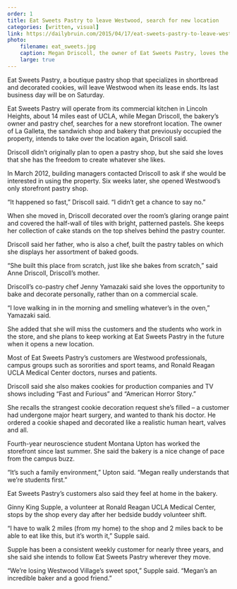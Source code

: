 ```yaml
---
order: 1
title: Eat Sweets Pastry to leave Westwood, search for new location
categories: [written, visual]
link: https://dailybruin.com/2015/04/17/eat-sweets-pastry-to-leave-westwood-search-for-new-location/
photo:
    filename: eat_sweets.jpg
    caption: Megan Driscoll, the owner of Eat Sweets Pastry, loves the freedom that comes with being a pastry chef of her own store located on Gayley Ave. She decorates the pastries and personalizes them, baking numerous cupcakes, cookies and macarons. (Angie Wang / Daily Bruin senior staff)
    large: true
---
```


Eat Sweets Pastry, a boutique pastry shop that specializes in shortbread and decorated cookies, will leave Westwood when its lease ends. Its last business day will be on Saturday.

Eat Sweets Pastry will operate from its commercial kitchen in Lincoln Heights, about 14 miles east of UCLA, while Megan Driscoll, the bakery’s owner and pastry chef, searches for a new storefront location. The owner of La Galleta, the sandwich shop and bakery that previously occupied the property, intends to take over the location again, Driscoll said.

Driscoll didn’t originally plan to open a pastry shop, but she said she loves that she has the freedom to create whatever she likes.

In March 2012, building managers contacted Driscoll to ask if she would be interested in using the property. Six weeks later, she opened Westwood’s only storefront pastry shop.

“It happened so fast,” Driscoll said. “I didn’t get a chance to say no.”

When she moved in, Driscoll decorated over the room’s glaring orange paint and covered the half-wall of tiles with bright, patterned pastels. She keeps her collection of cake stands on the top shelves behind the pastry counter.

Driscoll said her father, who is also a chef, built the pastry tables on which she displays her assortment of baked goods.

“She built this place from scratch, just like she bakes from scratch,” said Anne Driscoll, Driscoll’s mother.

Driscoll’s co-pastry chef Jenny Yamazaki said she loves the opportunity to bake and decorate personally, rather than on a commercial scale.

“I love walking in in the morning and smelling whatever’s in the oven,” Yamazaki said.

She added that she will miss the customers and the students who work in the store, and she plans to keep working at Eat Sweets Pastry in the future when it opens a new location.

Most of Eat Sweets Pastry’s customers are Westwood professionals, campus groups such as sororities and sport teams, and Ronald Reagan UCLA Medical Center doctors, nurses and patients.

Driscoll said she also makes cookies for production companies and TV shows including “Fast and Furious” and “American Horror Story.”

She recalls the strangest cookie decoration request she’s filled – a customer had undergone major heart surgery, and wanted to thank his doctor. He ordered a cookie shaped and decorated like a realistic human heart, valves and all.

Fourth-year neuroscience student Montana Upton has worked the storefront since last summer. She said the bakery is a nice change of pace from the campus buzz.

“It’s such a family environment,” Upton said. “Megan really understands that we’re students first.”

Eat Sweets Pastry’s customers also said they feel at home in the bakery.

Ginny King Supple, a volunteer at Ronald Reagan UCLA Medical Center, stops by the shop every day after her bedside buddy volunteer shift.

“I have to walk 2 miles (from my home) to the shop and 2 miles back to be able to eat like this, but it’s worth it,” Supple said.

Supple has been a consistent weekly customer for nearly three years, and she said she intends to follow Eat Sweets Pastry wherever they move.

“We’re losing Westwood Village’s sweet spot,” Supple said. “Megan’s an incredible baker and a good friend.”